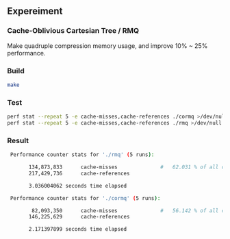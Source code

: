 ## Expereiment ##

### Cache-Oblivious Cartesian Tree / RMQ ###

Make quadruple compression memory usage, and improve 10% ~ 25% performance.

### Build ###

```bash
make
```

### Test ###

```bash
perf stat --repeat 5 -e cache-misses,cache-references ./cormq >/dev/null
perf stat --repeat 5 -e cache-misses,cache-references ./rmq >/dev/null
```

### Result ###

```bash
 Performance counter stats for './rmq' (5 runs):

       134,873,833      cache-misses              #   62.031 % of all cache refs      ( +-  6.88% )
       217,429,736      cache-references                                              ( +-  3.72% )

       3.036004062 seconds time elapsed                                          ( +-  1.34% )
```

```bash
 Performance counter stats for './cormq' (5 runs):

        82,093,350      cache-misses              #   56.142 % of all cache refs      ( +-  4.45% )
       146,225,629      cache-references                                              ( +-  0.67% )

       2.171397899 seconds time elapsed                                          ( +-  0.44% )
```
